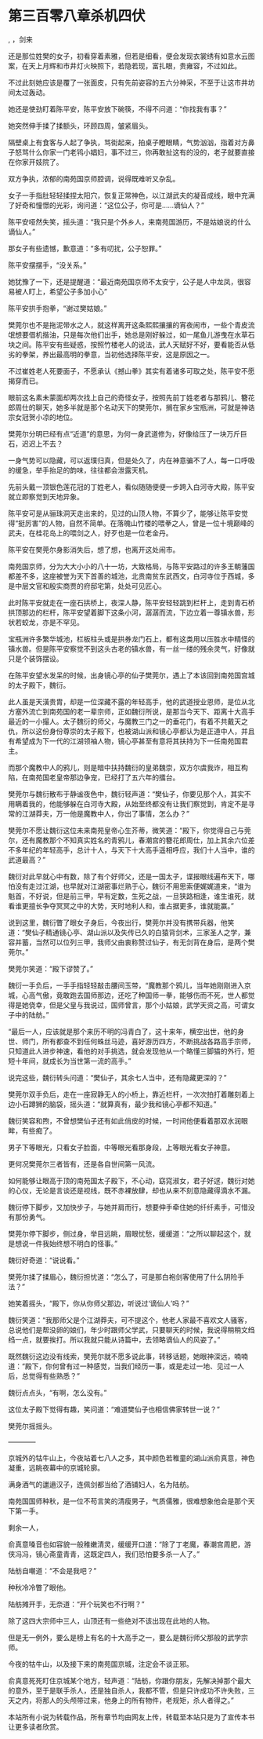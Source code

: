 # 第三百零八章杀机四伏
,  ，剑来
   还是那位姓樊的女子，初看穿着素雅，但若是细看，便会发现衣裳绣有如意水云图案，在天上月辉和市井灯火映照下，若隐若现，富扎眼，贵雍容，不过如此。
   不过此刻她应该是覆了一张面皮，只有先前姿容的五六分神采，不至于让这市井坊间太过轰动。
   她还是使劲盯着陈平安，陈平安放下碗筷，不得不问道：“你找我有事？”
   她突然伸手揉了揉额头，环顾四周，皱紧眉头。
   隔壁桌上有食客与人起了争执，骂街起来，拍桌子瞪眼睛，气势汹汹，指着对方鼻子怒骂什么你家一门老鸨小娼妇，事不过三，你再敢扯这有的没的，老子就要直接在你家开妓院了。
   双方争执，浓郁的南苑国京师腔调，说得既难听又杂乱。
   女子一手指肚轻轻揉捏太阳穴，恢复正常神色，以江湖武夫的凝音成线，眼中充满了好奇和憧憬的光彩，询问道：“这位公子，你可是……谪仙人？”
   陈平安哑然失笑，摇头道：“我只是个外乡人，来南苑国游历，不是姑娘说的什么谪仙人。”
   那女子有些遗憾，歉意道：“多有叨扰，公子恕罪。”
   陈平安摆摆手，“没关系。”
   她犹豫了一下，还是提醒道：“最近南苑国京师不太安宁，公子是人中龙凤，很容易被人盯上，希望公子多加小心”
   陈平安拱手抱拳，“谢过樊姑娘。”
   樊莞尔也不是拖泥带水之人，就这样离开这条熙熙攘攘的宵夜闹市，一些个青皮流氓想要借机揩油，只是每次他们出手，她总是刚好躲过，如一尾鱼儿游曳在水草石块之间。陈平安有些疑惑，按照竹楼老人的说法，武人天赋好不好，要看能否从低劣的拳架，养出最高明的拳意，当初他选择陈平安，这是原因之一。
   不过崔姓老人死要面子，不愿承认《撼山拳》其实有着诸多可取之处，陈平安不愿揭穿而已。
   眼前这名素未蒙面却两次找上自己的奇怪女子，按照先前丁姓老者与那鸦儿、簪花郎周仕的聊天，她多半就是那个名动天下的樊莞尔，搁在家乡宝瓶洲，可就是神诰宗女冠贺小凉的地位。
   樊莞尔分明已经有点“近道”的意思，为何一身武道修为，好像给压了一块万斤巨石，迟迟上不去？
   一身气势可以隐藏，可以返璞归真，但是处久了，内在神意骗不了人，每一口呼吸的缓急，举手抬足的韵味，往往都会泄露天机。
   先前头戴一顶银色莲花冠的丁姓老人，看似随随便便一步跨入白河寺大殿，陈平安就立即察觉到天地异象。
   陈平安可是从骊珠洞天走出来的，见过的山顶人物，不算少了，能够让陈平安觉得“挺厉害”的人物，自然不简单。在落魄山竹楼的喂拳之人，曾是一位十境巅峰的武夫，在桂花岛上的喂剑之人，好歹也是一位老金丹。
   陈平安在樊莞尔身影消失后，想了想，也离开这处闹市。
   南苑国京师，分为大大小小的八十一坊，大致格局，与陈平安路过的许多王朝藩国都差不多，这座被誉为天下首善的城池，北贵南贫东武西文，白河寺位于西城，多是中层文官和殷实商贾的府邸宅第，处处可见匠心。
   此时陈平安就走在一座石拱桥上，夜深人静，陈平安轻轻跳到栏杆上，走到青石桥拱顶那边的栏杆，陈平安望着脚下这条小河，潺潺而流，下边立着一尊镇水兽，形状若蛟龙，亦是不罕见。
   宝瓶洲许多繁华城池，栏板柱头或是拱券龙门石上，都有这类用以压胜水中精怪的镇水兽。但是陈平安察觉不到这头古老的镇水兽，有一丝一缕的残余灵气，好像就只是个装饰摆设。
   在陈平安望水发呆的时候，出身镜心亭的仙子樊莞尔，遇上了本该回到南苑国宫城的太子殿下，魏衍。
   此人虽是天潢贵胄，却是一位深藏不露的年轻高手，他的武道授业恩师，是位从北方塞外流亡到南苑国的老一辈宗师，正如魏衍所说，是那当今天下、距离十大高手最近的一小撮人。太子魏衍的师父，与魔教三门之一的垂花门，有着不共戴天之仇，所以这份身份尊崇的太子殿下，也被湖山派和镜心亭都认为是正道中人，并且有希望成为下一代的江湖领袖人物，镜心亭甚至有意将其扶持为下一任南苑国君主。
   而那个魔教中人的鸦儿，则是暗中扶持魏衍的皇弟魏崇，双方尔虞我诈，相互构陷，在南苑国老皇帝那边争宠，已经打了五六年的擂台。
   樊莞尔与魏衍散布于静谧夜色中，魏衍轻声道：“樊仙子，你要见那个人，其实不用瞒着我的，他能够躲在白河寺大殿，从始至终都没有让我们察觉到，肯定不是寻常的江湖莽夫，万一他是魔教中人，你出了事情，怎么办？”
   樊莞尔不愿让魏衍这位未来南苑皇帝心生芥蒂，微笑道：“殿下，你觉得自己与莞尔，还有魔教那个不知真实姓名的青鸦儿，春潮宫的簪花郎周仕，加上其余六位差不多年纪的年轻高手，总计十人，与天下十大高手遥相呼应，我们十人当中，谁的武道最高？”
   魏衍对此早就心中有数，除了有个好师父，还是一国太子，谍报眼线遍布天下，哪怕没有走过江湖，也早就对江湖密事烂熟于心，魏衍不用思索便娓娓道来，“谁为魁首，不好说，但是前三甲，早有定数，生死之战，一旦狭路相逢，谁生谁死，就看谁更擅长争夺冥冥之中的大势，天时地利人和，谁占据更多，谁就能赢。”
   说到这里，魏衍瞥了眼女子身后，今夜出行，樊莞尔并没有携带兵器，他笑道：“樊仙子精通镜心亭、湖山派以及失传已久的白猿背剑术，三家圣人之学，兼容并蓄，当然可以位列三甲，我师父由衷称赞过仙子，有无剑背在身后，是两个樊莞尔。”
   樊莞尔笑道：“殿下谬赞了。”
   魏衍一手负后，一手手指轻轻敲击腰间玉带，“魔教那个鸦儿，当年她刚刚进入京城，心高气傲，竟敢跑去国师那边，还吃了种国师一拳，能够伤而不死，世人都觉得是她侥幸，但是父皇与我说过，国师曾言，那个小姑娘，武学天资之高，可谓女子中的陆舫。”
   “最后一人，应该就是那个来历不明的冯青白了，这十来年，横空出世，他的身世、师门，所有都查不到任何蛛丝马迹，喜好游历四方，不断挑战各路高手宗师，只知道此人进步神速，看他的对手挑选，就会发现他从一个略懂三脚猫的外行，短短十年间，就成长为当世第一流的高手。”
   说完这些，魏衍转头问道：“樊仙子，其余七人当中，还有隐藏更深的？”
   樊莞尔双手负后，走在一座寂静无人的小桥上，靠近栏杆，一次次拍打着雕刻着上边小石蹲狮的脑袋，摇头道：“就算真有，最少我和镜心亭都不知道。”
   魏衍笑容和煦，不曾想樊仙子还有如此俏皮的时候，一时间他便看着那双水润眼眸，有些痴了。
   男子下等眼光，只看女子脸面，中等眼光看那身段，上等眼光看女子神意。
   更何况樊莞尔三者皆有，还是各自世间第一风流。
   如何能够让眼高于顶的南苑国太子殿下，不心动，窈窕淑女，君子好逑，魏衍对她的心仪，无论是言谈还是视线，既不赤裸放肆，却也从来不刻意隐藏得滴水不漏。
   魏衍停下脚步，又加快步子，与她并肩而行，想要伸手牵住她的纤纤素手，可惜没有那份勇气。
   樊莞尔停下脚步，侧过身，举目远眺，眉眼忧愁，缓缓道：“之所以聊起这个，就是想说一件我始终想不明白的怪事。”
   魏衍好奇道：“说说看。”
   樊莞尔揉了揉眉心，魏衍担忧道：“怎么了，可是那白袍剑客使用了什么阴险手法？”
   她笑着摇头，“殿下，你从你师父那边，听说过‘谪仙人’吗？”
   魏衍笑道：“我那师父是个江湖莽夫，可不提这个，他老人家最不喜欢文人骚客，总说他们是帮没卵的娘们，年少时跟师父学武，只要聊天的时候，我说得稍稍文绉绉一点，就要挨打。所以我就只能从诗篇中，去领略谪仙人的风姿了。”
   既然魏衍这边没有线索，樊莞尔就不愿多说此事，转移话题，她眼神深远，喃喃道：“殿下，你何曾有过一种感觉，当我们经历一事，或是走过一地、见过一人后，总觉得有些熟悉？”
   魏衍点点头，“有啊，怎么没有。”
   这位太子殿下觉得有趣，笑问道：“难道樊仙子也相信佛家转世一说？”
   樊莞尔摇摇头。
   ————
   京城外的牯牛山上，今夜站着七八人之多，其中颜色若稚童的湖山派俞真意，神色凝重，远眺夜幕中的京城轮廓。
   满身酒气的邋遢汉子，连佩剑都当给了酒铺妇人，名为陆舫。
   南苑国国师种秋，是一位不苟言笑的清瘦男子，气质儒雅，很难想象他会是那个天下第一手。
   剩余一人，
   俞真意嗓音也如容貌一般稚嫩清灵，缓缓开口道：“除了丁老魔，春潮宫周肥，游侠冯冯，镜心斋童青青，这既定四人，我们恐怕要多杀一人了。”
   陆舫自嘲道：“不会是我吧？”
   种秋冷冷瞥了眼他。
   陆舫摊开手，无奈道：“开个玩笑也不行啊？”
   除了这四大宗师中三人，山顶还有一些绝对不该出现在此地的人物。
   但是无一例外，要么是榜上有名的十大高手之一，要么是魏衍师父那般的武学宗师。
   今夜的牯牛山，以及接下来的南苑国京城，注定会不谈正邪。
   俞真意死死盯住京城某个地方，轻声道：“陆舫，你跟你朋友，先解决掉那个最大的意外，至于是联手杀人，还是独自杀人，我都不管，但是只许成功不许失败，三天之内，将那人的头颅带过来，他身上的所有物件，老规矩，杀人者得之。”
  本站所有小说为转载作品，所有章节均由网友上传，转载至本站只是为了宣传本书让更多读者欣赏。